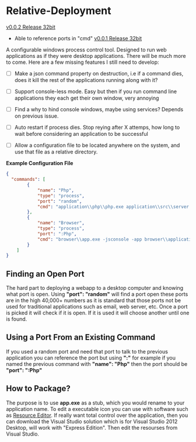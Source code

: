 Relative-Deployment
===================

[v0.0.2 Release 32bit](http://www.shabb.com/relative-deployment/relative-deployment-0.0.2.zip)
 - Able to reference ports in "cmd"
[v0.0.1 Release 32bit](http://www.shabb.com/relative-deployment/relative-deployment-0.0.1.zip)

A configurable windows process control tool. Designed to run web applications as if they were desktop applications. There will be much more to come. Here are a few missing features I still need to develop:

- [ ] Make a json command property on destruction, i.e if a command dies, does it kill the rest of the applications running along with it?
- [ ] Support console-less mode. Easy but then if you run command line applications they each get their own window, very annoying
- [ ] Find a why to hind console windows, maybe using services? Depends on previous issue.
- [ ] Auto restart if process dies. Stop reying after X attemps, how long to wait before considering an application to be successful
- [ ] Allow a configuration file to be located anywhere on the system, and use that file as a relative directory.


**Example Configuration File**

```json
{
  "commands": [
		{
			"name": "Php",
			"type": "process", 
			"port": "random",
			"cmd": "application\\php\\php.exe application\\src\\server.php $port"
		},
		{
			"name": "Browser",
			"type": "process", 
			"port": ":Php",
			"cmd": "browser\\app.exe -jsconsole -app browser\\application.ini -url http://localhost:$port/src/app.php"
		}
	]
}
```

Finding an Open Port
--------------------

The hard part to deploying a webapp to a desktop computer and knowing what port is open. Using **"port": "random"** will find a port open these ports are in the high 40,000+ numbers as it is standard that those ports not be used for traditional applications such as email, web server, etc. Once a port is picked it will check if it is open. If it is used it will choose another until one is found.

Using a Port From an Existing Command
-------------------------------------

If you used a random port and need that port to talk to the previous application you can reference the port but using **":"** for example if you named the previous command with **"name": "Php"** then the port should be **"port": ":Php"**


How to Package?
---------------

The purpose is to use **app.exe** as a stub, which you would rename to your application name. To edit a executable icon you can use with software such as [Resource Editor](http://melander.dk/reseditor/). If really want total control over the application, then you can download the Visual Studio solution which is for Visual Studio 2012 Desktop, will work with "Express Edition". Then edit the resourses from Visual Studio.